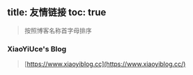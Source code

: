 title: 友情链接
toc: true
---

> 按照博客名称首字母排序

### XiaoYiUce's Blog 

> [https://www.xiaoyiblog.cc](https://www.xiaoyiblog.cc/)
